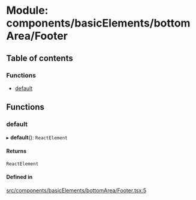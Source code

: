 # Module: components/basicElements/bottomArea/Footer

## Table of contents

### Functions

- [default](../wiki/components.basicElements.bottomArea.Footer#default)

## Functions

### default

▸ **default**(): `ReactElement`

#### Returns

`ReactElement`

#### Defined in

[src/components/basicElements/bottomArea/Footer.tsx:5](https://github.com/ExperimentsByFileFighter/WebApp-PoC-technical-Documentation/blob/5171d3e/src/components/basicElements/bottomArea/Footer.tsx#L5)
